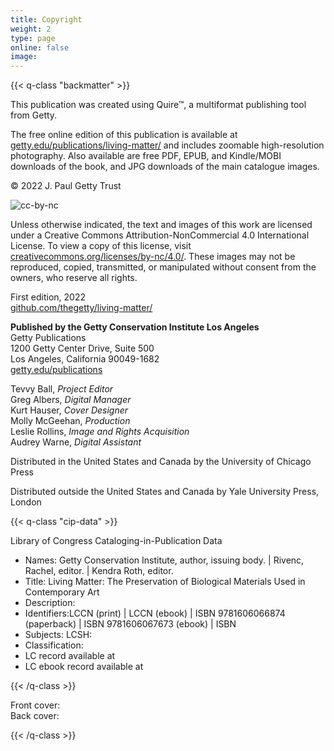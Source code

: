 ```yaml
---
title: Copyright
weight: 2
type: page
online: false
image:
---
```


{{< q-class "backmatter" >}}

This publication was created using Quire™, a multiformat publishing tool from Getty.

The free online edition of this publication is available at <span class="url-string">[getty.edu/publications/living-matter/](http://getty.edu/publications/living-matter/)</span> and includes zoomable high-resolution photography. Also available are free PDF, EPUB, and Kindle/MOBI downloads of the book, and JPG downloads of the main catalogue images.

© 2022 J. Paul Getty Trust

![cc-by-nc](/img/cc-by-nc--black.png)

Unless otherwise indicated, the text and images of this work are licensed under a Creative Commons Attribution-NonCommercial 4.0 International License. To view a copy of this license, visit [creativecommons.org/licenses/by-nc/4.0/](https://creativecommons.org/licenses/by-nc/4.0/). These images may not be reproduced, copied, transmitted, or manipulated without consent from the owners, who reserve all rights.

First edition, 2022<br />
[github.com/thegetty/living-matter/](https://github.com/thegetty/living-matter/)

**Published by the Getty Conservation Institute Los Angeles**<br />
Getty Publications<br />
1200 Getty Center Drive, Suite 500<br />
Los Angeles, California 90049-1682<br />
[getty.edu/publications](http://www.getty.edu/publications/)<br />

Tevvy Ball, *Project Editor*<br />
Greg Albers, *Digital Manager*<br />
Kurt Hauser, *Cover Designer*<br />
Molly McGeehan, *Production*<br />
Leslie Rollins, *Image and Rights Acquisition*<br />
Audrey Warne, *Digital Assistant*<br />

Distributed in the United States and Canada by the University of Chicago Press

Distributed outside the United States and Canada by Yale University Press, London

{{< q-class "cip-data" >}}

Library of Congress Cataloging-in-Publication Data

- Names: Getty Conservation Institute, author, issuing body. | Rivenc, Rachel,
   editor. | Kendra Roth, editor.
- Title: Living Matter: The Preservation of Biological Materials Used in Contemporary Art
- Description:
- Identifiers:LCCN (print) | LCCN (ebook) | ISBN
   9781606066874 (paperback) | ISBN 9781606067673 (ebook) | ISBN
- Subjects: LCSH:
- Classification:
- LC record available at
- LC ebook record available at


{{< /q-class >}}

Front cover: <br />
Back cover:

{{< /q-class >}}

